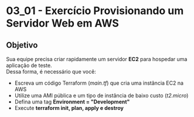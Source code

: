 # 03_01 - Exercício Provisionando um Servidor Web em AWS

## Objetivo
Sua equipe precisa criar rapidamente um servidor **EC2** para hospedar uma aplicação de teste.  
Dessa forma, é necessário que você:  

- Escreva um código Terraform (*main.tf*) que cria uma instância EC2 na AWS  
- Utilize uma AMI pública e um tipo de instância de baixo custo (*t2.micro*)  
- Defina uma tag **Environment = "Development"**  
- Execute **terraform init, plan, apply e destroy**   